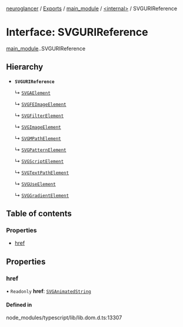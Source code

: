 [neuroglancer](../README.md) / [Exports](../modules.md) / [main\_module](../modules/main_module.md) / [<internal\>](../modules/main_module._internal_.md) / SVGURIReference

# Interface: SVGURIReference

[main_module](../modules/main_module.md).[<internal>](../modules/main_module._internal_.md).SVGURIReference

## Hierarchy

- **`SVGURIReference`**

  ↳ [`SVGAElement`](main_module._internal_.SVGAElement.md)

  ↳ [`SVGFEImageElement`](main_module._internal_.SVGFEImageElement.md)

  ↳ [`SVGFilterElement`](main_module._internal_.SVGFilterElement.md)

  ↳ [`SVGImageElement`](main_module._internal_.SVGImageElement.md)

  ↳ [`SVGMPathElement`](main_module._internal_.SVGMPathElement.md)

  ↳ [`SVGPatternElement`](main_module._internal_.SVGPatternElement.md)

  ↳ [`SVGScriptElement`](main_module._internal_.SVGScriptElement.md)

  ↳ [`SVGTextPathElement`](main_module._internal_.SVGTextPathElement.md)

  ↳ [`SVGUseElement`](main_module._internal_.SVGUseElement.md)

  ↳ [`SVGGradientElement`](main_module._internal_.SVGGradientElement.md)

## Table of contents

### Properties

- [href](main_module._internal_.SVGURIReference.md#href)

## Properties

### href

• `Readonly` **href**: [`SVGAnimatedString`](../modules/main_module._internal_.md#svganimatedstring)

#### Defined in

node_modules/typescript/lib/lib.dom.d.ts:13307
